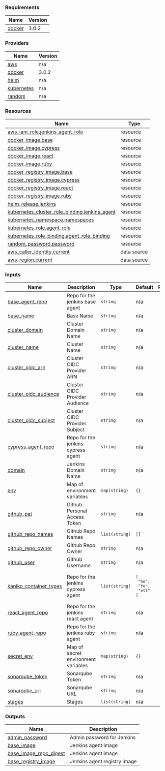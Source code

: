 <!-- BEGIN_TF_DOCS -->
### Requirements

| Name | Version |
|------|---------|
| <a name="requirement_docker"></a> [docker](#requirement\_docker) | 3.0.2 |

### Providers

| Name | Version |
|------|---------|
| <a name="provider_aws"></a> [aws](#provider\_aws) | n/a |
| <a name="provider_docker"></a> [docker](#provider\_docker) | 3.0.2 |
| <a name="provider_helm"></a> [helm](#provider\_helm) | n/a |
| <a name="provider_kubernetes"></a> [kubernetes](#provider\_kubernetes) | n/a |
| <a name="provider_random"></a> [random](#provider\_random) | n/a |

### Resources

| Name | Type |
|------|------|
| [aws_iam_role.jenkins_agent_role](https://registry.terraform.io/providers/hashicorp/aws/latest/docs/resources/iam_role) | resource |
| [docker_image.base](https://registry.terraform.io/providers/kreuzwerker/docker/3.0.2/docs/resources/image) | resource |
| [docker_image.cypress](https://registry.terraform.io/providers/kreuzwerker/docker/3.0.2/docs/resources/image) | resource |
| [docker_image.react](https://registry.terraform.io/providers/kreuzwerker/docker/3.0.2/docs/resources/image) | resource |
| [docker_image.ruby](https://registry.terraform.io/providers/kreuzwerker/docker/3.0.2/docs/resources/image) | resource |
| [docker_registry_image.base](https://registry.terraform.io/providers/kreuzwerker/docker/3.0.2/docs/resources/registry_image) | resource |
| [docker_registry_image.cypress](https://registry.terraform.io/providers/kreuzwerker/docker/3.0.2/docs/resources/registry_image) | resource |
| [docker_registry_image.react](https://registry.terraform.io/providers/kreuzwerker/docker/3.0.2/docs/resources/registry_image) | resource |
| [docker_registry_image.ruby](https://registry.terraform.io/providers/kreuzwerker/docker/3.0.2/docs/resources/registry_image) | resource |
| [helm_release.jenkins](https://registry.terraform.io/providers/hashicorp/helm/latest/docs/resources/release) | resource |
| [kubernetes_cluster_role_binding.jenkins_agent](https://registry.terraform.io/providers/hashicorp/kubernetes/latest/docs/resources/cluster_role_binding) | resource |
| [kubernetes_namespace.namespaces](https://registry.terraform.io/providers/hashicorp/kubernetes/latest/docs/resources/namespace) | resource |
| [kubernetes_role.agent_role](https://registry.terraform.io/providers/hashicorp/kubernetes/latest/docs/resources/role) | resource |
| [kubernetes_role_binding.agent_role_binding](https://registry.terraform.io/providers/hashicorp/kubernetes/latest/docs/resources/role_binding) | resource |
| [random_password.password](https://registry.terraform.io/providers/hashicorp/random/latest/docs/resources/password) | resource |
| [aws_caller_identity.current](https://registry.terraform.io/providers/hashicorp/aws/latest/docs/data-sources/caller_identity) | data source |
| [aws_region.current](https://registry.terraform.io/providers/hashicorp/aws/latest/docs/data-sources/region) | data source |

### Inputs

| Name | Description | Type | Default | Required |
|------|-------------|------|---------|:--------:|
| <a name="input_base_agent_repo"></a> [base\_agent\_repo](#input\_base\_agent\_repo) | Repo for the jenkins base agent | `string` | n/a | yes |
| <a name="input_base_name"></a> [base\_name](#input\_base\_name) | Base Name | `string` | n/a | yes |
| <a name="input_cluster_domain"></a> [cluster\_domain](#input\_cluster\_domain) | Cluster Domain Name | `string` | n/a | yes |
| <a name="input_cluster_name"></a> [cluster\_name](#input\_cluster\_name) | Cluster Name | `string` | n/a | yes |
| <a name="input_cluster_oidc_arn"></a> [cluster\_oidc\_arn](#input\_cluster\_oidc\_arn) | Cluster OIDC Provider ARN | `string` | n/a | yes |
| <a name="input_cluster_oidc_audience"></a> [cluster\_oidc\_audience](#input\_cluster\_oidc\_audience) | Cluster OIDC Provider Audience | `string` | n/a | yes |
| <a name="input_cluster_oidc_subject"></a> [cluster\_oidc\_subject](#input\_cluster\_oidc\_subject) | Cluster OIDC Provider Subject | `string` | n/a | yes |
| <a name="input_cypress_agent_repo"></a> [cypress\_agent\_repo](#input\_cypress\_agent\_repo) | Repo for the jenkins cypress agent | `string` | n/a | yes |
| <a name="input_domain"></a> [domain](#input\_domain) | Jenkins Domain Name | `string` | n/a | yes |
| <a name="input_env"></a> [env](#input\_env) | Map of environment variables | `map(string)` | `{}` | no |
| <a name="input_github_pat"></a> [github\_pat](#input\_github\_pat) | Github Personal Access Token | `string` | n/a | yes |
| <a name="input_github_repo_names"></a> [github\_repo\_names](#input\_github\_repo\_names) | Github Repo Names | `list(string)` | `[]` | no |
| <a name="input_github_repo_owner"></a> [github\_repo\_owner](#input\_github\_repo\_owner) | Github Repo Owner | `string` | n/a | yes |
| <a name="input_github_user"></a> [github\_user](#input\_github\_user) | Github Username | `string` | n/a | yes |
| <a name="input_kaniko_container_types"></a> [kaniko\_container\_types](#input\_kaniko\_container\_types) | Repo for the jenkins cypress agent | `list(string)` | <pre>[<br>  "be",<br>  "fe",<br>  "etl"<br>]</pre> | no |
| <a name="input_react_agent_repo"></a> [react\_agent\_repo](#input\_react\_agent\_repo) | Repo for the jenkins react agent | `string` | n/a | yes |
| <a name="input_ruby_agent_repo"></a> [ruby\_agent\_repo](#input\_ruby\_agent\_repo) | Repo for the jenkins ruby agent | `string` | n/a | yes |
| <a name="input_secret_env"></a> [secret\_env](#input\_secret\_env) | Map of secret environment variables | `map(string)` | `{}` | no |
| <a name="input_sonarqube_token"></a> [sonarqube\_token](#input\_sonarqube\_token) | Sonarqube Token | `string` | n/a | yes |
| <a name="input_sonarqube_url"></a> [sonarqube\_url](#input\_sonarqube\_url) | Sonarqube URL | `string` | n/a | yes |
| <a name="input_stages"></a> [stages](#input\_stages) | Stages | `list(string)` | n/a | yes |

### Outputs

| Name | Description |
|------|-------------|
| <a name="output_admin_password"></a> [admin\_password](#output\_admin\_password) | Admin password for Jenkins |
| <a name="output_base_image"></a> [base\_image](#output\_base\_image) | Jenkins agent image |
| <a name="output_base_image_repo_digest"></a> [base\_image\_repo\_digest](#output\_base\_image\_repo\_digest) | Jenkins agent image |
| <a name="output_base_registry_image"></a> [base\_registry\_image](#output\_base\_registry\_image) | Jenkins agent registry image |
<!-- END_TF_DOCS -->